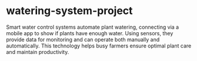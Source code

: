 # watering-system-project
Smart water control systems automate plant watering, connecting via a mobile app to show if plants have enough water. Using sensors, they provide data for monitoring and can operate both manually and automatically. This technology helps busy farmers ensure optimal plant care and maintain productivity.
